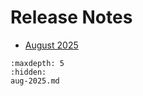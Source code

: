 # Release Notes

- [August 2025](./aug-2025.md)

```{toctree}
:maxdepth: 5
:hidden:
aug-2025.md
```
